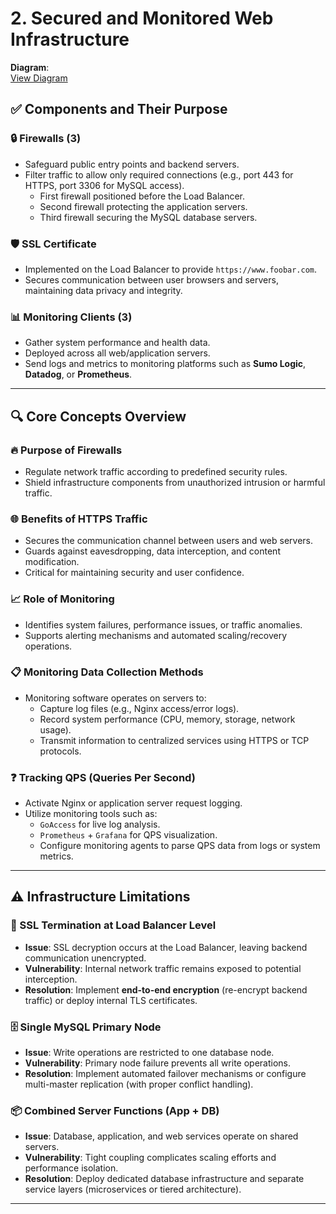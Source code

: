 # 2. Secured and Monitored Web Infrastructure

**Diagram**:  
[View Diagram](https://imgur.com/a/S56ddvj)

## ✅ Components and Their Purpose

### 🔒 Firewalls (3)
- Safeguard public entry points and backend servers.
- Filter traffic to allow only required connections (e.g., port 443 for HTTPS, port 3306 for MySQL access).
    - First firewall positioned before the Load Balancer.
    - Second firewall protecting the application servers.
    - Third firewall securing the MySQL database servers.

### 🛡️ SSL Certificate
- Implemented on the Load Balancer to provide `https://www.foobar.com`.
- Secures communication between user browsers and servers, maintaining data privacy and integrity.

### 📊 Monitoring Clients (3)
- Gather system performance and health data.
- Deployed across all web/application servers.
- Send logs and metrics to monitoring platforms such as **Sumo Logic**, **Datadog**, or **Prometheus**.

---

## 🔍 Core Concepts Overview

### 🔥 Purpose of Firewalls
- Regulate network traffic according to predefined security rules.
- Shield infrastructure components from unauthorized intrusion or harmful traffic.

### 🌐 Benefits of HTTPS Traffic
- Secures the communication channel between users and web servers.
- Guards against eavesdropping, data interception, and content modification.
- Critical for maintaining security and user confidence.

### 📈 Role of Monitoring
- Identifies system failures, performance issues, or traffic anomalies.
- Supports alerting mechanisms and automated scaling/recovery operations.

### 📋 Monitoring Data Collection Methods
- Monitoring software operates on servers to:
    - Capture log files (e.g., Nginx access/error logs).
    - Record system performance (CPU, memory, storage, network usage).
    - Transmit information to centralized services using HTTPS or TCP protocols.

### ❓ Tracking QPS (Queries Per Second)
- Activate Nginx or application server request logging.
- Utilize monitoring tools such as:
    - `GoAccess` for live log analysis.
    - `Prometheus` + `Grafana` for QPS visualization.
    - Configure monitoring agents to parse QPS data from logs or system metrics.

---

## ⚠️ Infrastructure Limitations

### 🔐 SSL Termination at Load Balancer Level
- **Issue**: SSL decryption occurs at the Load Balancer, leaving backend communication unencrypted.
- **Vulnerability**: Internal network traffic remains exposed to potential interception.
- **Resolution**: Implement **end-to-end encryption** (re-encrypt backend traffic) or deploy internal TLS certificates.

### 🗄️ Single MySQL Primary Node
- **Issue**: Write operations are restricted to one database node.
- **Vulnerability**: Primary node failure prevents all write operations.
- **Resolution**: Implement automated failover mechanisms or configure multi-master replication (with proper conflict handling).

### 📦 Combined Server Functions (App + DB)
- **Issue**: Database, application, and web services operate on shared servers.
- **Vulnerability**: Tight coupling complicates scaling efforts and performance isolation.
- **Resolution**: Deploy dedicated database infrastructure and separate service layers (microservices or tiered architecture).

---